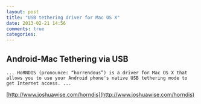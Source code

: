 ```yaml
---
layout: post
title: "USB tethering driver for Mac OS X"
date: 2013-02-21 14:56
comments: true
categories: 
---
```

## Android-Mac Tethering via USB 

	... HoRNDIS (pronounce: “horrendous”) is a driver for Mac OS X that allows you to use your Android phone's native USB tethering mode to get Internet access. ...

[http://www.joshuawise.com/horndis](http://www.joshuawise.com/horndis)

